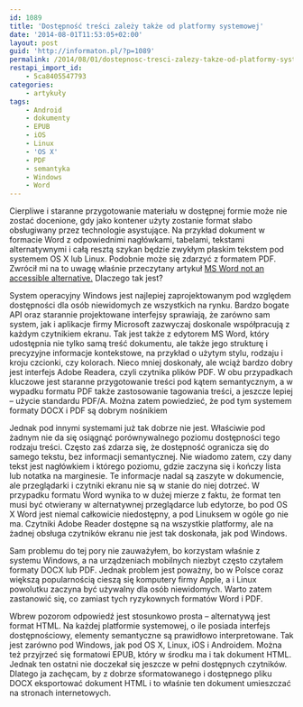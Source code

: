 ```yaml
---
id: 1089
title: 'Dostępność treści zależy także od platformy systemowej'
date: '2014-08-01T11:53:05+02:00'
layout: post
guid: 'http://informaton.pl/?p=1089'
permalink: /2014/08/01/dostepnosc-tresci-zalezy-takze-od-platformy-systemowej/
restapi_import_id:
    - 5ca8405547793
categories:
    - artykuły
tags:
    - Android
    - dokumenty
    - EPUB
    - iOS
    - Linux
    - 'OS X'
    - PDF
    - semantyka
    - Windows
    - Word
---
```


Cierpliwe i staranne przygotowanie materiału w dostępnej formie może nie zostać docenione, gdy jako kontener użyty zostanie format słabo obsługiwany przez technologie asystujące. Na przykład dokument w formacie Word z odpowiednimi nagłówkami, tabelami, tekstami alternatywnymi i całą resztą szykan będzie zwykłym płaskim tekstem pod systemem OS X lub Linux. Podobnie może się zdarzyć z formatem PDF. Zwrócił mi na to uwagę właśnie przeczytany artykuł [MS Word not an accessible alternative.](https://webtoolkit.govt.nz/blog/2014/07/ms-word-not-an-accessible-alternative/) Dlaczego tak jest?

System operacyjny Windows jest najlepiej zaprojektowanym pod względem dostępności dla osób niewidomych ze wszystkich na rynku. Bardzo bogate API oraz starannie projektowane interfejsy sprawiają, że zarówno sam system, jak i aplikacje firmy Microsoft zazwyczaj doskonale współpracują z każdym czytnikiem ekranu. Tak jest także z edytorem MS Word, który udostępnia nie tylko samą treść dokumentu, ale także jego strukturę i precyzyjne informacje kontekstowe, na przykład o użytym stylu, rodzaju i kroju czcionki, czy kolorach. Nieco mniej doskonały, ale wciąż bardzo dobry jest interfejs Adobe Readera, czyli czytnika plików PDF. W obu przypadkach kluczowe jest staranne przygotowanie treści pod kątem semantycznym, a w wypadku formatu PDF także zastosowanie tagowania treści, a jeszcze lepiej – użycie standardu PDF/A. Można zatem powiedzieć, że pod tym systemem formaty DOCX i PDF są dobrym nośnikiem

Jednak pod innymi systemami już tak dobrze nie jest. Właściwie pod żadnym nie da się osiągnąć porównywalnego poziomu dostępności tego rodzaju treści. Często zaś zdarza się, że dostępność ogranicza się do samego tekstu, bez informacji semantycznej. Nie wiadomo zatem, czy dany tekst jest nagłówkiem i którego poziomu, gdzie zaczyna się i kończy lista lub notatka na marginesie. Te informacje nadal są zaszyte w dokumencie, ale przeglądarki i czytniki ekranu nie są w stanie do niej dotrzeć. W przypadku formatu Word wynika to w dużej mierze z faktu, że format ten musi być otwierany w alternatywnej przeglądarce lub edytorze, bo pod OS X Word jest niemal całkowicie niedostępny, a pod Linuksem w ogóle go nie ma. Czytniki Adobe Reader dostępne są na wszystkie platformy, ale na żadnej obsługa czytników ekranu nie jest tak doskonała, jak pod Windows.

Sam problemu do tej pory nie zauważyłem, bo korzystam właśnie z systemu Windows, a na urządzeniach mobilnych niezbyt często czytałem formaty DOCX lub PDF. Jednak problem jest poważny, bo w Polsce coraz większą popularnością cieszą się komputery firmy Apple, a i Linux powolutku zaczyna być używalny dla osób niewidomych. Warto zatem zastanowić się, co zamiast tych ryzykownych formatów Word i PDF.

Wbrew pozorom odpowiedź jest stosunkowo prosta – alternatywą jest format HTML. Na każdej platformie systemowej, o ile posiada interfejs dostępnościowy, elementy semantyczne są prawidłowo interpretowane. Tak jest zarówno pod Windows, jak pod OS X, Linux, iOS i Androidem. Można też przyjrzeć się formatowi EPUB, który w środku ma i tak dokument HTML. Jednak ten ostatni nie doczekał się jeszcze w pełni dostępnych czytników. Dlatego ja zachęcam, by z dobrze sformatowanego i dostępnego pliku DOCX eksportować dokument HTML i to właśnie ten dokument umieszczać na stronach internetowych.
